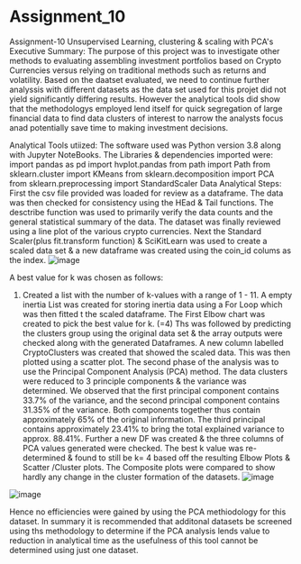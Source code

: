 # Assignment_10
Assignment-10 Unsupervised Learning, clustering &amp; scaling with PCA's
Executive Summary: 
The purpose of this project was to investigate other methods to evaluating assembling investment portfolios based on Crypto Currencies versus relying on traditional methods such as returns and volatility. Based on the daatset evaluated,  we need to continue further analyssis with different datasets as the data set used for this projet did not yield significantly differing results.  However the analytical tools did show that the methodologys employed lend itself for quick segregation of large financial data to find data clusters of interest to narrow the analysts focus anad potentially save time to making investment decisions.

Analytical Tools utiized:
The software used was Python version 3.8 along with Jupyter NoteBooks. The Libraries & dependencies     imported were:  
 import pandas as pd
 import hvplot.pandas
 from path import Path
 from sklearn.cluster import KMeans
 from sklearn.decomposition import PCA
 from sklearn.preprocessing import StandardScaler
Data Analytical Steps:
First the csv file provided was loaded for review as a dataframe. The data was then checked for consistency using the HEad & Tail functions. The desctribe function was used to primarily verify the data counts and the general statistical summary of the data. The dataset was finally reviewed using a line plot of the various crypto currencies.
Next the Standard Scaler(plus fit.transform function) & SciKitLearn was used to create a scaled data set & a new dataframe was created using the coin_id colums as the index. 
![image](https://user-images.githubusercontent.com/85462153/130389129-8f5270ac-9381-4e81-a3bc-c3528753bded.png)

A best value for k was chosen as follows: 
1. Created a list with the number of k-values with a range of 1 - 11. A empty inertia List was created for storing inertia data using a For Loop which was then fitted t the scaled dataframe. The First Elbow chart was created to pick the best value for k. (=4)
Ths was followed by predicting the clusters group using the original data set & the array outputs were checked along with the generated Dataframes. A new column labelled CryptoClusters was created that showed the scaled data. This was then plotted using a scatter plot. 
The second phase of the analysis was to use the Principal Component Analysis (PCA) method. The data clusters were reduced to 3 principle components &  the variance was determined. We observed that the first principal component contains 33.7% of the variance, and the second principal component contains 31.35% of the variance. Both components together thus contain approximately 65% of the original information. The third principal contains approximately 23.41% to bring the total explained variance to approx. 88.41%.
Further a new DF was created &  the three columns of PCA values generated were checked. The best k value was re-determined & found to still be k= 4 based off the resulting Elbow Plots  & Scatter /Cluster plots. The Composite plots were compared to show hardly any change in the cluster formation of the datasets. 
![image](https://user-images.githubusercontent.com/85462153/130389025-5e6c1644-50e4-471e-8d3f-ba38acc31467.png)

![image](https://user-images.githubusercontent.com/85462153/130389040-7a067bdc-fd21-4538-b15a-e4e08be0430f.png)



Hence no efficiencies were gained by using the PCA methiodology for this dataset.
In summary it is recommended that additonal datasets be screened using ths methodology to determine if the PCA analysis lends value to reduction in analytical time as the usefulness of this tool cannot be determined using just one dataset.  
